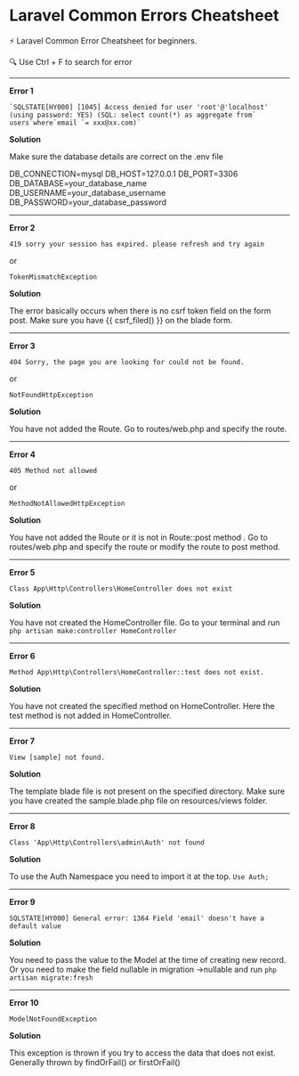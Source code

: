 # Laravel Common Errors Cheatsheet

⚡ Laravel Common Error Cheatsheet for beginners. 

🔍 Use Ctrl + F to search for error 

---

 **Error 1**

    `SQLSTATE[HY000] [1045] Access denied for user 'root'@'localhost' (using password: YES) (SQL: select count(*) as aggregate from` users`where`email `= xxx@xx.com)`

**Solution**

Make sure the database details are correct on the .env file

DB_CONNECTION=mysql
DB_HOST=127.0.0.1
DB_PORT=3306
DB_DATABASE=your_database_name
DB_USERNAME=your_database_username
DB_PASSWORD=your_database_password

---

**Error 2**

`419 sorry your session has expired. please refresh and try again`

or

`TokenMismatchException`

**Solution**

The error basically occurs when there is no csrf token field on the form post. Make sure you have  {{ csrf_filed() }} on the blade form.

---

**Error 3**
 
`404
Sorry, the page you are looking for could not be found.`

or

`NotFoundHttpException`

**Solution**

You have not added the Route. Go to routes/web.php and specify the route.

---

**Error 4**
 
`405 Method not allowed`

or 

`MethodNotAllowedHttpException`


**Solution**

You have not added the Route or it is not in Route::post method . Go to routes/web.php and specify the route or modify the route to post method.

---

**Error 5**

`Class App\Http\Controllers\HomeController does not exist`

**Solution**

You have not created the HomeController file. Go to your terminal and run
 `php artisan make:controller HomeController`
 
 ---
 
 **Error 6** 

`Method App\Http\Controllers\HomeController::test does not exist.`

**Solution**

You have not created the specified method on HomeController. Here the test method is not added in HomeController. 

---

**Error 7** 

`View [sample] not found.`

**Solution**

The template blade file is not present on the specified directory. Make sure you have created the sample.blade.php file on resources/views folder.

---

**Error 8** 

`Class 'App\Http\Controllers\admin\Auth' not found `

**Solution**

To use the Auth Namespace you need to import it at the top. 
`Use Auth;`

---

**Error 9** 

`SQLSTATE[HY000] General error: 1364 Field 'email' doesn't have a default value`

**Solution**

You need to pass the value to the Model at the time of creating new record. Or you need to make the field nullable in migration ->nullable and run 
`php artisan migrate:fresh`

---

**Error 10** 

`ModelNotFoundException`

**Solution**

This exception is thrown if you try to access the data that does not exist. Generally thrown by findOrFail() or firstOrFail()

